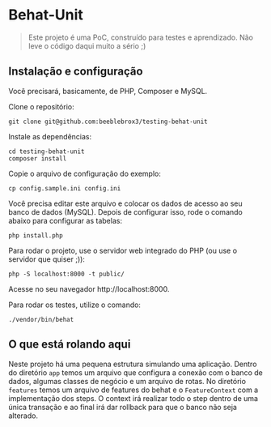 # Behat-Unit

> Este projeto é uma PoC, construído para testes e aprendizado. Não leve o código daqui muito a sério ;)

## Instalação e configuração
Você precisará, basicamente, de PHP, Composer e MySQL.

Clone o repositório:

```
git clone git@github.com:beeblebrox3/testing-behat-unit
```

Instale as dependências:

```
cd testing-behat-unit
composer install
```

Copie o arquivo de configuração do exemplo:
```
cp config.sample.ini config.ini
```

Você precisa editar este arquivo e colocar os dados de acesso ao seu banco de dados (MySQL).
Depois de configurar isso, rode o comando abaixo para configurar as tabelas:

```
php install.php
```

Para rodar o projeto, use o servidor web integrado do PHP (ou use o servidor que quiser ;)):

```
php -S localhost:8000 -t public/
``` 

Acesse no seu navegador http://localhost:8000.


Para rodar os testes, utilize o comando:

```
./vendor/bin/behat
```


## O que está rolando aqui
Neste projeto há uma pequena estrutura simulando uma aplicação. Dentro do diretório `app` temos um arquivo que configura a conexão com o banco de dados, algumas classes de negócio e um arquivo de rotas.
No diretório `features` temos um arquivo de features do behat e o `FeatureContext` com a implementação dos steps.
O context irá realizar todo o step dentro de uma única transação e ao final irá dar rollback para que o banco não seja alterado.
